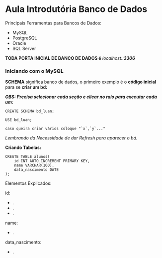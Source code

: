 # Aula Introdutória Banco de Dados

Principais Ferramentas para Bancos de Dados:

* MySQL
* PostgreSQL
* Oracle
* SQL Server

**TODA PORTA INICIAL DE BANCO DE DADOS é** _localhost::**3306**_

### Iniciando com o MySQL

**SCHEMA** significa banco de dados, o primeiro exemplo é o **código inicial** para se **criar um bd:**

_**OBS: Precisa selecionar cada seção e clicar no raio para executar cada um:**_
```
CREATE SCHEMA bd_luan;

USE bd_luan;

caso queira criar vários coloque "`x`,`y`..." 
```
_Lembrando da Necessidade de dar Refresh para aparecer o bd._

**Criando Tabelas:**
```
CREATE TABLE alunos(
    id INT AUTO_INCREMENT PRIMARY KEY, 
    name VARCHAR(100),
    data_nascimento DATE
);

```
Elementos Explicados:

id:
* .
* .
* .

name:
* .

data_nascimento:
* .
